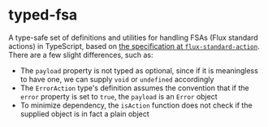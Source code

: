 # typed-fsa
A type-safe set of definitions and utilities for handling FSAs (Flux standard
actions) in TypeScript, based on [the specification at `flux-standard-action`](
https://github.com/acdlite/flux-standard-action). There are a few slight
differences, such as:
- The `payload` property is not typed as optional, since if it is meaningless to
  have one, we can supply `void` or `undefined` accordingly
- The `ErrorAction` type's definition assumes the convention that if the `error`
  property is set to `true`, the `payload` is an `Error` object
- To minimize dependency, the `isAction` function does not check if the supplied
  object is in fact a plain object
